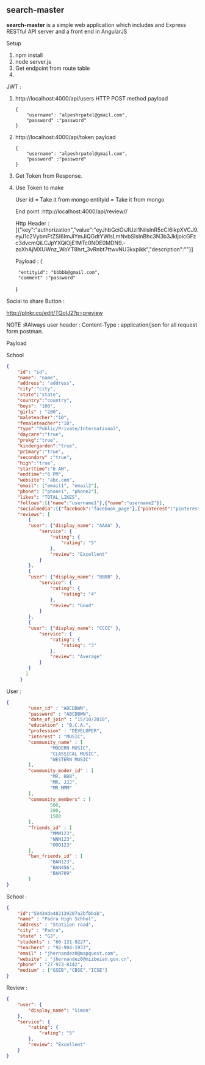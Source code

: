## search-master ##

**search-master** is a simple web application which includes and Express RESTful API server and a front end in AngularJS


Setup

1. npm install
2. node server.js
3. Get endpoint from route table
4. 

JWT : 
1. http://localhost:4000/api/users
    HTTP POST method 
    payload
    ```  
    {
        "username": "alpeshrpatel@gmail.com",
        "password" :"password"
    }
    ```
2.    
    http://localhost:4000/api/token
    payload
    ```  
    {
        "username": "alpeshrpatel@gmail.com",
        "password" :"password"
    }
    ```
3. Get Token from Response. 

4. Use Token to make
    
    User id = Take it from mongo
    entityid = Take it from mongo

    End point :http://localhost:4000/api/review/<userid>/<entityid>

    Http Header : 
    [{"key":"authorization","value":"eyJhbGciOiJIUzI1NiIsInR5cCI6IkpXVCJ9.eyJ1c2VybmFtZSI6ImJiYmJiQGdtYWlsLmNvbSIsInBhc3N3b3JkIjoicGFzc3dvcmQiLCJpYXQiOjE1MTc0NDE0MDN9.-zoXhAjMXUWnz_WoYT8hrt_3vRnbt7ttwvNU3kxpikk","description":""}]
    
    Payload : 
     {
     
        "entityid": "bbbbb@gmail.com",
        "comment" :"password"
    }




Social to share Button : 

http://plnkr.co/edit/TQoIJ2?p=preview

NOTE  :#Always user header : Content-Type : application/json for all request form postman.

Payload

School
```json
{
    "id": "id",
    "name": "name", 
    "address": "address",
    "city":"city",
    "state":"state",
    "country":"country",
    "boys": "100",
    "girls" : "200",
    "maleteacher":"10",
    "femaleteacher":"10",
    "type":"Public/Private/International",
    "daycare":"true",
    "prekg":"true",
    "kindergarden":"true",
    "primary":"true",
    "secondory" :"true",
    "high":"true",
    "starttime":"6 AM",
    "endtime":"6 PM",
    "website": "abc.com",
    "email": ["email1", "email2"],
    "phone": ["phone1", "phone2"],
    "likes": "TOTAL_LIKES", 
    "follows":[{"name":"username1"},{"name":"username2"}],
    "socialmedia":[{"facebook":"facebook_page"},{"pinterest":"pinterest_images"}],
    "reviews": [
        { 
        "user": {"display_name": "AAAA" },
            "service": {
                "rating": {
                    "rating": "5"
                },
                "review": "Excellent"
            }
        },
        { 
        "user": {"display_name": "BBBB" },
            "service": {
                "rating": {
                    "rating": "4"
                },
                "review": "Good"
            }
        },
        { 
        "user": {"display_name": "CCCC" },
            "service": {
                "rating": {
                    "rating": "3"
                },
                "review": "Average"
            }
        }
       ]
     }
```

User : 
```json
{
        "user_id" : "ABCDBWN",
        "password" : "ABCDBWN",
        "date_of_join" : "15/10/2010",
        "education" : "B.C.A.",
        "profession" : "DEVELOPER",
        "interest" : "MUSIC",
        "community_name" : [
                "MODERN MUSIC",
                "CLASSICAL MUSIC",
                "WESTERN MUSIC"
        ],
        "community_moder_id" : [
                "MR. BBB",
                "MR. JJJ",
                "MR MMM"
        ],
        "community_members" : [
                500,
                200,
                1500
        ],
        "friends_id" : [
                "MMM123",
                "NNN123",
                "OOO123"
        ],
        "ban_friends_id" : [
                "BAN123",
                "BAN456",
                "BAN789"
        ]
}

```

School :
```json
{
    "id":"58434da482139207a2bfbbab",
    "name" : "Padra High Schhol",
    "address" : "Statiion road",
    "city" : "Padra",
    "state" : "GJ",
    "students" : "60-131-9227",
    "teachers" : "92-994-1933",
    "email" : "jhernandez0@mapquest.com",
    "website" : "jhernandez0@miibeian.gov.cn",
    "phone" : "27-973-8142",
    "medium" : ["GSEB","CBSE","ICSE"]
}
```

Review :
```json
{
    "user": {
        "display_name": "Simon"
    },
    "service": {
        "rating": {
            "rating": "5"
        },
        "review": "Excellent"
    }
}
```

